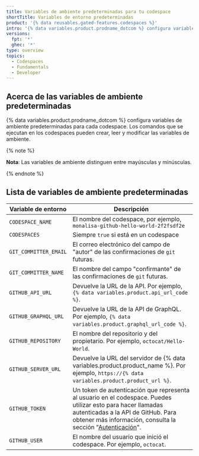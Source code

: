 ```yaml
---
title: Variables de ambiente predeterminadas para tu codespace
shortTitle: Variables de entorno predeterminadas
product: '{% data reusables.gated-features.codespaces %}'
intro: '{% data variables.product.prodname_dotcom %} configura variables de ambiente predeterminadas para cada codespace.'
versions:
  fpt: '*'
  ghec: '*'
type: overview
topics:
  - Codespaces
  - Fundamentals
  - Developer
---
```


## Acerca de las variables de ambiente predeterminadas

{% data variables.product.prodname_dotcom %} configura variables de ambiente predeterminadas para cada codespace. Los comandos que se ejecutan en los codespaces pueden crear, leer y modificar las variables de ambiente.

{% note %}

**Nota**: Las variables de ambiente distinguen entre mayúsculas y minúsculas.

{% endnote %}

## Lista de variables de ambiente predeterminadas

| Variable de entorno   | Descripción                                                                                                                                                                                                                                                                                 |
| --------------------- | ------------------------------------------------------------------------------------------------------------------------------------------------------------------------------------------------------------------------------------------------------------------------------------------- |
| `CODESPACE_NAME`      | El nombre del codespace, por ejemplo, `monalisa-github-hello-world-2f2fsdf2e`                                                                                                                                                                                                               |
| `CODESPACES`          | Siempre `true` si está en un codespace                                                                                                                                                                                                                                                      |
| `GIT_COMMITTER_EMAIL` | El correo electrónico del campo de "autor" de las confirmaciones de `git` futuras.                                                                                                                                                                                                          |
| `GIT_COMMITTER_NAME`  | El nombre del campo "confirmante" de las confirmaciones de `git` futuras.                                                                                                                                                                                                                   |
| `GITHUB_API_URL`      | Devuelve la URL de la API. Por ejemplo, `{% data variables.product.api_url_code %}`.                                                                                                                                                                                                        |
| `GITHUB_GRAPHQL_URL`  | Devuelve la URL de la API de GraphQL. Por ejemplo, `{% data variables.product.graphql_url_code %}`.                                                                                                                                                                                         |
| `GITHUB_REPOSITORY`   | El nombre del repositorio y del propietario. Por ejemplo, `octocat/Hello-World`.                                                                                                                                                                                                            |
| `GITHUB_SERVER_URL`   | Devuelve la URL del servidor de {% data variables.product.product_name %}. Por ejemplo, `https://{% data variables.product.product_url %}`.                                                                                                                                                 |
| `GITHUB_TOKEN`        | Un token de autenticación que representa al usuario en el codespace. Puedes utilizar esto para hacer llamadas autenticadas a la API de GitHub. Para obtener más información, consulta la sección "[Autenticación](/codespaces/codespaces-reference/security-in-codespaces#authentication)". |
| `GITHUB_USER`         | El nombre del usuario que inició el codespace. Por ejemplo, `octocat`.                                                                                                                                                                                                                      |
